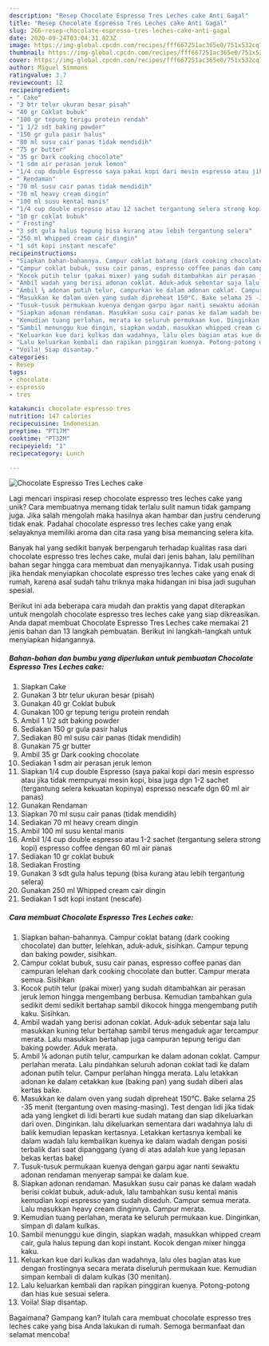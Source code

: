```yaml
---
description: "Resep Chocolate Espresso Tres Leches cake Anti Gagal"
title: "Resep Chocolate Espresso Tres Leches cake Anti Gagal"
slug: 266-resep-chocolate-espresso-tres-leches-cake-anti-gagal
date: 2020-09-24T03:04:31.823Z
image: https://img-global.cpcdn.com/recipes/fff667251ac365e0/751x532cq70/chocolate-espresso-tres-leches-cake-foto-resep-utama.jpg
thumbnail: https://img-global.cpcdn.com/recipes/fff667251ac365e0/751x532cq70/chocolate-espresso-tres-leches-cake-foto-resep-utama.jpg
cover: https://img-global.cpcdn.com/recipes/fff667251ac365e0/751x532cq70/chocolate-espresso-tres-leches-cake-foto-resep-utama.jpg
author: Miguel Simmons
ratingvalue: 3.7
reviewcount: 12
recipeingredient:
- " Cake"
- "3 btr telur ukuran besar pisah"
- "40 gr Coklat bubuk"
- "100 gr tepung terigu protein rendah"
- "1 1/2 sdt baking powder"
- "150 gr gula pasir halus"
- "80 ml susu cair panas tidak mendidih"
- "75 gr butter"
- "35 gr Dark cooking chocolate"
- "1 sdm air perasan jeruk lemon"
- "1/4 cup double Espresso saya pakai kopi dari mesin espresso atau jika tidak mempunyai mesin kopi bisa juga dgn 12 sachet tergantung selera kekuatan kopinya espresso nescafe dgn 60 ml air panas"
- " Rendaman"
- "70 ml susu cair panas tidak mendidih"
- "70 ml heavy cream dingin"
- "100 ml susu kental manis"
- "1/4 cup double espresso atau 12 sachet tergantung selera strong kopi espresso coffee dengan 60 ml air panas"
- "10 gr coklat bubuk"
- " Frosting"
- "3 sdt gula halus tepung bisa kurang atau lebih tergantung selera"
- "250 ml Whipped cream cair dingin"
- "1 sdt kopi instant nescafe"
recipeinstructions:
- "Siapkan bahan-bahannya. Campur coklat batang (dark cooking chocolate) dan butter, lelehkan, aduk-aduk, sisihkan. Campur tepung dan baking powder, sisihkan."
- "Campur coklat bubuk, susu cair panas, espresso coffee panas dan campuran lelehan dark cooking chocolate dan butter. Campur merata semua. Sisihkan"
- "Kocok putih telur (pakai mixer) yang sudah ditambahkan air perasan jeruk lemon hingga mengembang berbusa. Kemudian tambahkan gula sedikit demi sedikit bertahap sambil dikocok hingga mengembang putih kaku. Sisihkan."
- "Ambil wadah yang berisi adonan coklat. Aduk-aduk sebentar saja lalu masukkan kuning telur bertahap sambil terus mengaduk agar tercampur merata. Lalu masukkan bertahap juga campuran tepung terigu dan baking powder. Aduk merata."
- "Ambil ¼ adonan putih telur, campurkan ke dalam adonan coklat. Campur perlahan merata. Lalu pindahkan seluruh adonan coklat tadi ke dalam adonan putih telur. Campur perlahan hingga merata. Lalu letakkan adonan ke dalam cetakkan kue (baking pan) yang sudah diberi alas kertas bake."
- "Masukkan ke dalam oven yang sudah dipreheat 150°C. Bake selama 25 -35 menit (tergantung oven masing-masing). Test dengan lidi jika tidak ada yang lengket di lidi berarti kue sudah matang dan siap dikeluarkan dari oven. Dinginkan. lalu dikeluarkan sementara dari wadahnya lalu di balik kemudian lepaskan kertasnya. Letakkan kertasnya kembali ke dalam wadah lalu kembalikan kuenya ke dalam wadah dengan posisi terbalik dari saat dipanggang (yang di atas adalah kue yang lepasan bekas kertas bake)"
- "Tusuk-tusuk permukaan kuenya dengan garpu agar nanti sewaktu adonan rendaman menyerap sampai ke dalam kue."
- "Siapkan adonan rendaman. Masukkan susu cair panas ke dalam wadah berisi coklat bubuk, aduk-aduk, lalu tambahkan susu kental manis kemudian kopi espresso yang sudah diseduh. Campur semua merata. Lalu masukkan heavy cream dinginnya. Campur merata."
- "Kemudian tuang perlahan, merata ke seluruh permukaan kue. Dinginkan, simpan di dalam kulkas."
- "Sambil menunggu kue dingin, siapkan wadah, masukkan whipped cream cair, gula halus tepung dan kopi instant. Kocok dengan mixer hingga kaku."
- "Keluarkan kue dari kulkas dan wadahnya, lalu oles bagian atas kue dengan frostingnya secara merata diseluruh permukaan kue. Kemudian simpan kembali di dalam kulkas (30 menitan)."
- "Lalu keluarkan kembali dan rapikan pinggiran kuenya. Potong-potong dan hias kue sesuai selera."
- "Voila! Siap disantap."
categories:
- Resep
tags:
- chocolate
- espresso
- tres

katakunci: chocolate espresso tres 
nutrition: 147 calories
recipecuisine: Indonesian
preptime: "PT17M"
cooktime: "PT32M"
recipeyield: "1"
recipecategory: Lunch

---
```



![Chocolate Espresso Tres Leches cake](https://img-global.cpcdn.com/recipes/fff667251ac365e0/751x532cq70/chocolate-espresso-tres-leches-cake-foto-resep-utama.jpg)

Lagi mencari inspirasi resep chocolate espresso tres leches cake yang unik? Cara membuatnya memang tidak terlalu sulit namun tidak gampang juga. Jika salah mengolah maka hasilnya akan hambar dan justru cenderung tidak enak. Padahal chocolate espresso tres leches cake yang enak selayaknya memiliki aroma dan cita rasa yang bisa memancing selera kita.



Banyak hal yang sedikit banyak berpengaruh terhadap kualitas rasa dari chocolate espresso tres leches cake, mulai dari jenis bahan, lalu pemilihan bahan segar hingga cara membuat dan menyajikannya. Tidak usah pusing jika hendak menyiapkan chocolate espresso tres leches cake yang enak di rumah, karena asal sudah tahu triknya maka hidangan ini bisa jadi suguhan spesial.


Berikut ini ada beberapa cara mudah dan praktis yang dapat diterapkan untuk mengolah chocolate espresso tres leches cake yang siap dikreasikan. Anda dapat membuat Chocolate Espresso Tres Leches cake memakai 21 jenis bahan dan 13 langkah pembuatan. Berikut ini langkah-langkah untuk menyiapkan hidangannya.

<!--inarticleads1-->

##### Bahan-bahan dan bumbu yang diperlukan untuk pembuatan Chocolate Espresso Tres Leches cake:

1. Siapkan  Cake
1. Gunakan 3 btr telur ukuran besar (pisah)
1. Gunakan 40 gr Coklat bubuk
1. Gunakan 100 gr tepung terigu protein rendah
1. Ambil 1 1/2 sdt baking powder
1. Sediakan 150 gr gula pasir halus
1. Sediakan 80 ml susu cair panas (tidak mendidih)
1. Gunakan 75 gr butter
1. Ambil 35 gr Dark cooking chocolate
1. Sediakan 1 sdm air perasan jeruk lemon
1. Siapkan 1/4 cup double Espresso (saya pakai kopi dari mesin espresso atau jika tidak mempunyai mesin kopi, bisa juga dgn 1-2 sachet (tergantung selera kekuatan kopinya) espresso nescafe dgn 60 ml air panas)
1. Gunakan  Rendaman
1. Siapkan 70 ml susu cair panas (tidak mendidih)
1. Sediakan 70 ml heavy cream dingin
1. Ambil 100 ml susu kental manis
1. Ambil 1/4 cup double espresso atau 1-2 sachet (tergantung selera strong kopi) espresso coffee dengan 60 ml air panas
1. Sediakan 10 gr coklat bubuk
1. Sediakan  Frosting
1. Gunakan 3 sdt gula halus tepung (bisa kurang atau lebih tergantung selera)
1. Gunakan 250 ml Whipped cream cair dingin
1. Sediakan 1 sdt kopi instant (nescafe)




<!--inarticleads2-->

##### Cara membuat Chocolate Espresso Tres Leches cake:

1. Siapkan bahan-bahannya. Campur coklat batang (dark cooking chocolate) dan butter, lelehkan, aduk-aduk, sisihkan. Campur tepung dan baking powder, sisihkan.
1. Campur coklat bubuk, susu cair panas, espresso coffee panas dan campuran lelehan dark cooking chocolate dan butter. Campur merata semua. Sisihkan
1. Kocok putih telur (pakai mixer) yang sudah ditambahkan air perasan jeruk lemon hingga mengembang berbusa. Kemudian tambahkan gula sedikit demi sedikit bertahap sambil dikocok hingga mengembang putih kaku. Sisihkan.
1. Ambil wadah yang berisi adonan coklat. Aduk-aduk sebentar saja lalu masukkan kuning telur bertahap sambil terus mengaduk agar tercampur merata. Lalu masukkan bertahap juga campuran tepung terigu dan baking powder. Aduk merata.
1. Ambil ¼ adonan putih telur, campurkan ke dalam adonan coklat. Campur perlahan merata. Lalu pindahkan seluruh adonan coklat tadi ke dalam adonan putih telur. Campur perlahan hingga merata. Lalu letakkan adonan ke dalam cetakkan kue (baking pan) yang sudah diberi alas kertas bake.
1. Masukkan ke dalam oven yang sudah dipreheat 150°C. Bake selama 25 -35 menit (tergantung oven masing-masing). Test dengan lidi jika tidak ada yang lengket di lidi berarti kue sudah matang dan siap dikeluarkan dari oven. Dinginkan. lalu dikeluarkan sementara dari wadahnya lalu di balik kemudian lepaskan kertasnya. Letakkan kertasnya kembali ke dalam wadah lalu kembalikan kuenya ke dalam wadah dengan posisi terbalik dari saat dipanggang (yang di atas adalah kue yang lepasan bekas kertas bake)
1. Tusuk-tusuk permukaan kuenya dengan garpu agar nanti sewaktu adonan rendaman menyerap sampai ke dalam kue.
1. Siapkan adonan rendaman. Masukkan susu cair panas ke dalam wadah berisi coklat bubuk, aduk-aduk, lalu tambahkan susu kental manis kemudian kopi espresso yang sudah diseduh. Campur semua merata. Lalu masukkan heavy cream dinginnya. Campur merata.
1. Kemudian tuang perlahan, merata ke seluruh permukaan kue. Dinginkan, simpan di dalam kulkas.
1. Sambil menunggu kue dingin, siapkan wadah, masukkan whipped cream cair, gula halus tepung dan kopi instant. Kocok dengan mixer hingga kaku.
1. Keluarkan kue dari kulkas dan wadahnya, lalu oles bagian atas kue dengan frostingnya secara merata diseluruh permukaan kue. Kemudian simpan kembali di dalam kulkas (30 menitan).
1. Lalu keluarkan kembali dan rapikan pinggiran kuenya. Potong-potong dan hias kue sesuai selera.
1. Voila! Siap disantap.




Bagaimana? Gampang kan? Itulah cara membuat chocolate espresso tres leches cake yang bisa Anda lakukan di rumah. Semoga bermanfaat dan selamat mencoba!

